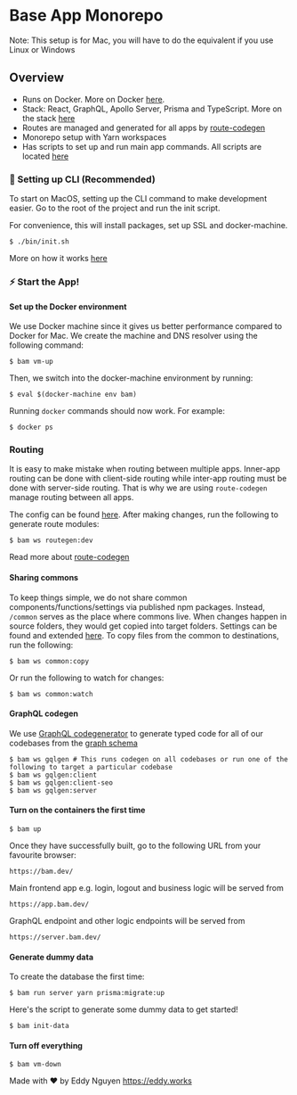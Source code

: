 # Base App Monorepo

Note: This setup is for Mac, you will have to do the equivalent if you use Linux or Windows

## Overview

- Runs on Docker. More on Docker [here](./docs/DOCKER.md).
- Stack: React, GraphQL, Apollo Server, Prisma and TypeScript. More on the stack [here](./docs/STACK.md)
- Routes are managed and generated for all apps by [route-codegen](https://github.com/eddeee888/route-codegen)
- Monorepo setup with Yarn workspaces
- Has scripts to set up and run main app commands. All scripts are located [here](./bin/)

### 🌟 Setting up CLI (Recommended)

To start on MacOS, setting up the CLI command to make development easier. Go to the root of the project and run the init script.

For convenience, this will install packages, set up SSL and docker-machine.

```
$ ./bin/init.sh
```

More on how it works [here](./docs/INIT.md)

### ⚡️ Start the App!

#### Set up the Docker environment

We use Docker machine since it gives us better performance compared to Docker for Mac. We create the machine and DNS resolver using the following command:

```
$ bam vm-up
```

Then, we switch into the docker-machine environment by running:

```
$ eval $(docker-machine env bam)
```

Running `docker` commands should now work. For example:

```
$ docker ps
```

### Routing

It is easy to make mistake when routing between multiple apps. Inner-app routing can be done with client-side routing while inter-app routing must be done with server-side routing. That is why we are using `route-codegen` manage routing between all apps.

The config can be found [here](./route-manager/route-codegen.yml). After making changes, run the following to generate route modules:

```
$ bam ws routegen:dev
```

Read more about [route-codegen](https://github.com/eddeee888/route-codegen)

#### Sharing commons

To keep things simple, we do not share common components/functions/settings via published npm packages. Instead, `/common` serves as the place where commons live. When changes happen in source folders, they would get copied into target folders. Settings can be found and extended [here](./common/utils/config.js#L7-L17). To copy files from the common to destinations, run the following:

```
$ bam ws common:copy
```

Or run the following to watch for changes:

```
$ bam ws common:watch
```

#### GraphQL codegen

We use [GraphQL codegenerator](https://github.com/dotansimha/graphql-code-generator) to generate typed code for all of our codebases from the [graph schema](./server/src/graphql/schemas/schema.graphql)

```
$ bam ws gqlgen # This runs codegen on all codebases or run one of the following to target a particular codebase
$ bam ws gqlgen:client
$ bam ws gqlgen:client-seo
$ bam ws gqlgen:server
```

#### Turn on the containers the first time

```
$ bam up
```

Once they have successfully built, go to the following URL from your favourite browser:

```
https://bam.dev/
```

Main frontend app e.g. login, logout and business logic will be served from

```
https://app.bam.dev/
```

GraphQL endpoint and other logic endpoints will be served from

```
https://server.bam.dev/
```

#### Generate dummy data

To create the database the first time:

```
$ bam run server yarn prisma:migrate:up
```

Here's the script to generate some dummy data to get started!

```
$ bam init-data
```

#### Turn off everything

```
$ bam vm-down
```

Made with ♥ by Eddy Nguyen
https://eddy.works
